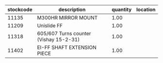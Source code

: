 |stockcode|description|quantity|location|
|---------|-----------|--------|--------|
|11135|M300HR MIRROR MOUNT|1.00||
|11209|Unislide FF|1.00||
|11318|605/607 Turns counter (Vishay 15-2-31)|1.00||
|11402|EI-FF SHAFT EXTENSION PIECE|1.00||
